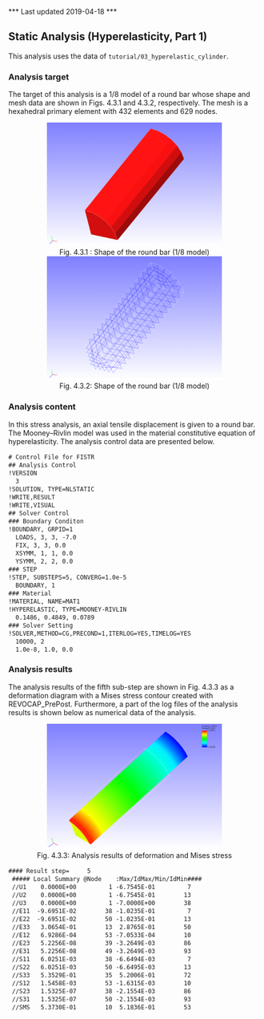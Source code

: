 *** Last updated 2019-04-18 ***

## Static Analysis (Hyperelasticity, Part 1)

This analysis uses the data of `tutorial/03_hyperelastic_cylinder`.

### Analysis target

The target of this analysis is a 1/8 model of a round bar whose shape and mesh data are shown in Figs. 4.3.1 and 4.3.2, respectively. The mesh is a hexahedral primary element with 432 elements and 629 nodes.

<div style="text-align: center;">
<img src="./media/tutorial03_01.png" width="350px"><br>
Fig. 4.3.1 : Shape of the round bar (1/8 model)
</div>

<div style="text-align: center;">
<img src="./media/tutorial03_02.png" width="350px"><br>
Fig. 4.3.2: Shape of the round bar (1/8 model)
</div>

### Analysis content

In this stress analysis, an axial tensile displacement is given to a round bar. The Mooney–Rivlin model was used in the material constitutive equation of hyperelasticity. The analysis control data are presented below.

```
# Control File for FISTR
## Analysis Control
!VERSION
  3
!SOLUTION, TYPE=NLSTATIC
!WRITE,RESULT
!WRITE,VISUAL
## Solver Control
### Boundary Conditon
!BOUNDARY, GRPID=1
  LOADS, 3, 3, -7.0
  FIX, 3, 3, 0.0
  XSYMM, 1, 1, 0.0
  YSYMM, 2, 2, 0.0
### STEP
!STEP, SUBSTEPS=5, CONVERG=1.0e-5
  BOUNDARY, 1
### Material
!MATERIAL, NAME=MAT1
!HYPERELASTIC, TYPE=MOONEY-RIVLIN
  0.1486, 0.4849, 0.0789
### Solver Setting
!SOLVER,METHOD=CG,PRECOND=1,ITERLOG=YES,TIMELOG=YES
  10000, 2
  1.0e-8, 1.0, 0.0
```

### Analysis results

The analysis results of the fifth sub-step are shown in Fig. 4.3.3 as a deformation diagram with a Mises stress contour created with REVOCAP\_PrePost. Furthermore, a part of the log files of the analysis results is shown below as numerical data of the analysis.

<div style="text-align: center;">
<img src="./media/tutorial03_03.png" width="350px"><br>
Fig. 4.3.3: Analysis results of deformation and Mises stress
</div>

```
#### Result step=     5
 ##### Local Summary @Node    :Max/IdMax/Min/IdMin####
 //U1    0.0000E+00         1 -6.7545E-01         7
 //U2    0.0000E+00         1 -6.7545E-01        13
 //U3    0.0000E+00         1 -7.0000E+00        38
 //E11  -9.6951E-02        38 -1.0235E-01         7
 //E22  -9.6951E-02        50 -1.0235E-01        13
 //E33   3.0654E-01        13  2.8765E-01        50
 //E12   6.9286E-04        53 -7.0533E-04        10
 //E23   5.2256E-08        39 -3.2649E-03        86
 //E31   5.2256E-08        49 -3.2649E-03        93
 //S11   6.0251E-03        38 -6.6494E-03         7
 //S22   6.0251E-03        50 -6.6495E-03        13
 //S33   5.3529E-01        35  5.2006E-01        72
 //S12   1.5458E-03        53 -1.6315E-03        10
 //S23   1.5325E-07        38 -2.1554E-03        86
 //S31   1.5325E-07        50 -2.1554E-03        93
 //SMS   5.3730E-01        10  5.1836E-01        53
```
